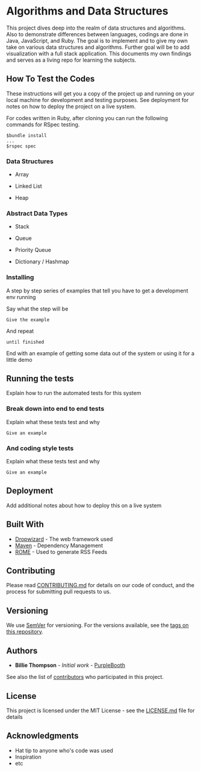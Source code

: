 # Algorithms and Data Structures

This project dives deep into the realm of data structures and algorithms. Also to demonstrate differences between languages, codings are done in Java, JavaScript, and Ruby. The goal is to implement and to give my own take on various data structures and algorithms. Further goal will be to add visualization with a full stack application. This documents my own findings and serves as a living repo for learning the subjects.

## How To Test the Codes

These instructions will get you a copy of the project up and running on your local machine for development and testing purposes. See deployment for notes on how to deploy the project on a live system.

For codes written in Ruby, after cloning you can run the following commands for RSpec testing.
```
$bundle install
...
$rspec spec
```

### Data Structures

* Array

* Linked List

* Heap

### Abstract Data Types

* Stack

* Queue

* Priority Queue

* Dictionary / Hashmap

### Installing

A step by step series of examples that tell you have to get a development env running

Say what the step will be

```
Give the example
```

And repeat

```
until finished
```

End with an example of getting some data out of the system or using it for a little demo

## Running the tests

Explain how to run the automated tests for this system

### Break down into end to end tests

Explain what these tests test and why

```
Give an example
```

### And coding style tests

Explain what these tests test and why

```
Give an example
```

## Deployment

Add additional notes about how to deploy this on a live system

## Built With

* [Dropwizard](http://www.dropwizard.io/1.0.2/docs/) - The web framework used
* [Maven](https://maven.apache.org/) - Dependency Management
* [ROME](https://rometools.github.io/rome/) - Used to generate RSS Feeds

## Contributing

Please read [CONTRIBUTING.md](https://gist.github.com/PurpleBooth/b24679402957c63ec426) for details on our code of conduct, and the process for submitting pull requests to us.

## Versioning

We use [SemVer](http://semver.org/) for versioning. For the versions available, see the [tags on this repository](https://github.com/your/project/tags). 

## Authors

* **Billie Thompson** - *Initial work* - [PurpleBooth](https://github.com/PurpleBooth)

See also the list of [contributors](https://github.com/your/project/contributors) who participated in this project.

## License

This project is licensed under the MIT License - see the [LICENSE.md](LICENSE.md) file for details

## Acknowledgments

* Hat tip to anyone who's code was used
* Inspiration
* etc
